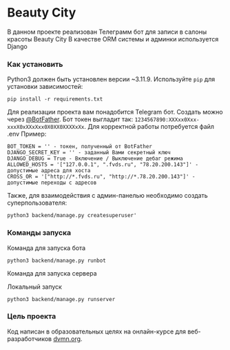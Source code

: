 
# Beauty City

В данном проекте реализован Телеграмм бот для записи в салоны красоты Beauty City
В качестве ORM системы и админки используется Django

### Как установить

Python3 должен быть установлен версии ~3.11.9. 
Используйте `pip` для установки зависимостей:
```
pip install -r requirements.txt
```
Для реализации проекта вам понадобится Telegram бот. Создать можно через [@BotFather](https://t.me/BotFather). Бот токен выгладит так: `1234567890:XXXxx0Xxx-xxxX0xXXxXxx0X0XX0XXXXxXx`.
Для корректной работы потребуется файл .env
Пример:
```
BOT_TOKEN = '' - токен, полученный от BotFather
DJANGO_SECRET_KEY = '' - заданный Вами секретный ключ
DJANGO_DEBUG = True - Включение / Выключение дебаг режима
ALLOWED_HOSTS = '["127.0.0.1", ".fvds.ru", "78.20.200.143"]' - допустимые адреса для хоста 
CROSS_OR = '["http://*.fvds.ru", "http://*.78.20.200.143"]' - допустимые переходы с адресов 
```

Также, для взаимодействия с админ-панелью необходимо создать суперпользователя:

`python3 backend/manage.py createsuperuser'`

### Команды запуска

Команда для запуска бота
```
python3 backend/manage.py runbot
```

Команда для запуска сервера

Локальный запуск
```
python3 backend/manage.py runserver
```

### Цель проекта

Код написан в образовательных целях на онлайн-курсе для веб-разработчиков [dvmn.org](https://dvmn.org/).
